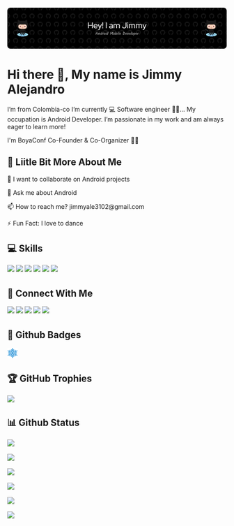 ![Header](https://github.com/jimmyale3102/github-header/blob/main/github-header-image.png)

# Hi there 👋, My name is Jimmy Alejandro

I’m from Colombia-co I’m currently 💻 Software engineer 👨‍💻... My occupation is Android Developer. I’m passionate in my work and am always eager to learn more!

I'm BoyaConf Co-Founder & Co-Organizer ✌🏼

## 💫 Liitle Bit More About Me
<p>👯 I want to collaborate on Android projects</p>
<p>💬 Ask me about Android</p>
<p>📫 How to reach me? jimmyale3102@gmail.com</p>
<p>⚡ Fun Fact: I love to dance</p>

## 💻 Skills
<p>
<img src="https://img.shields.io/badge/java-%23ED8B00.svg?style=for-the-badge&logo=java&logoColor=white" style="margin-bottom: 4px;" height="30px">
<img src="https://img.shields.io/badge/Android-3DDC84?style=for-the-badge&logo=android&logoColor=white" style="margin-bottom: 4px;" height="30px">
<img src="https://img.shields.io/badge/kotlin-%230095D5.svg?style=for-the-badge&logo=kotlin&logoColor=white" style="margin-bottom: 4px;" height="30px">
<img src="https://img.shields.io/badge/html5-%23E34F26.svg?style=for-the-badge&logo=html5&logoColor=white" style="margin-bottom: 4px;" height="30px">
<img src="https://img.shields.io/badge/css3-%231572B6.svg?style=for-the-badge&logo=css3&logoColor=white" style="margin-bottom: 4px;" height="30px">
<img src="https://img.shields.io/badge/git-%23F05033.svg?style=for-the-badge&logo=git&logoColor=white" style="margin-bottom: 4px;" height="30px">
</p>

## 👥 Connect With Me
<p>
<a href="https://linkedin.com/in/https://www.linkedin.com/in/jimmyale3102/"><img src="https://img.shields.io/badge/linkedin-%230077B5.svg?style=for-the-badge&logo=linkedin&logoColor=white" style="margin-bottom: 4px;" height="30px" target="_blank"></a>
<a href="https://twitter.com/https://twitter.com/jimmyale3201"><img src="https://img.shields.io/badge/Twitter-%231DA1F2.svg?style=for-the-badge&logo=Twitter&logoColor=white" style="margin-bottom: 4px;" height="30px" target="_blank"></a>
<a href="https://twitter.com/https://stackoverflow.com/users/13400168/jimmy-alejandro"><img src="https://img.shields.io/badge/-Stackoverflow-FE7A16?style=for-the-badge&logo=stack-overflow&logoColor=white" style="margin-bottom: 4px;" height="30px" target="_blank"></a>
<a href="https://www.facebook.com/https://www.facebook.com/jimmy.a.p.9/"><img src="https://img.shields.io/badge/Facebook-%231877F2.svg?style=for-the-badge&logo=Facebook&logoColor=white" style="margin-bottom: 4px;" height="30px" target="_blank"></a>
<a href="https://www.instagram.com/https://www.instagram.com/jimmy.alejandro_/"><img src="https://img.shields.io/badge/Instagram-%23E4405F.svg?style=for-the-badge&logo=Instagram&logoColor=white" style="margin-bottom: 4px;" height="30px" target="_blank"></a>
</p>

## 🌟 Github Badges
<p>
<img src="https://raw.githubusercontent.com/acervenky/animated-github-badges/master/assets/acbadge.gif" height="24px">
</p>

## 🏆 GitHub Trophies

<p><img src="https://github-profile-trophy.vercel.app/?username=jimmyale3102&show_icons=true&theme=radical&bg_color=121212&icon_color=fff&title_color=fff&text_color=ffff">
</p>

## 📊 Github Status

<p><img src="https://activity-graph.herokuapp.com/graph?username=jimmyale3102&show_icons=true&theme=radical&bg_color=424242&icon_color=fff&title_color=fff&text_color=fff"><p>

<p><img src="https://github-readme-stats.vercel.app/api?username=jimmyale3102&show_icons=true&show_icons=true&theme=radical&bg_color=424242&icon_color=fff&title_color=fff&text_color=fff"><p>

<p><img src="https://github-readme-stats.vercel.app/api/top-langs/?username=jimmyale3102&layout=compact&show_icons=true&theme=radical&bg_color=424242&icon_color=fff&title_color=fff&text_color=fff"><p>

<p><img src="https://metrics.lecoq.io/jimmyale3102"><p>

<p><img src="https://github-readme-streak-stats.herokuapp.com/?user=jimmyale3102&show_icons=true&theme=radical&bg_color=424242&icon_color=fff&title_color=fff&text_color=fff"><p>

<p><img src="https://visitcount.itsvg.in/api?id=jimmyale3102&label=Profile%20Views&color=12&icon=5&pretty=true&show_icons=true&theme=radical&bg_color=424242&icon_color=fff&title_color=fff&text_color=fff"><p>

